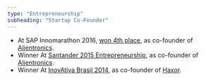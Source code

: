 ```yaml
---
type: "Entrepreneurship"
subheading: "Startup Co-Founder"
---
```


* At SAP Innomarathon 2016, <a href="http://ventiur.net/encerramento-e-premiacao-da-sap-innomarathon-entrega-premiacao-de-vinte-mil-reais/">won 4th place</a>, as co-founder of <a href="http://www.alientronics.com.br/">Alientronics</a>.
* Winner At <a href="https://www.santanderuniversidades.com.br/revistas/premios/finalistas-empreendedorismo.html">Santander 2015 Entrepreneurship</a>, as co-founder of <a href="http://www.alientronics.com.br/">Alientronics</a>.
* Winner At <a href="http://www.inovativabrasil.com.br/startups-aceleradas-2014/">InovAtiva Brasil 2014</a>, as co-founder of <a href="http://haxor.xyz/">Haxor</a>.